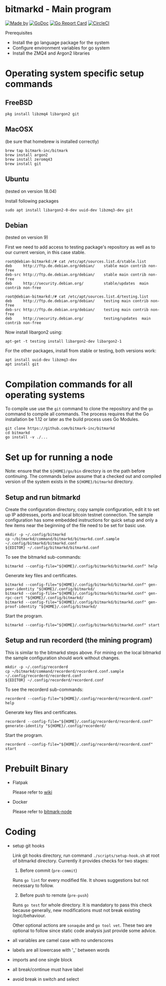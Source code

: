 # bitmarkd - Main program

[![Made by](https://img.shields.io/badge/Made%20by-Bitmark%20Inc-lightgrey.svg)](https://bitmark.com)
[![GoDoc](https://godoc.org/github.com/bitmark-inc/bitmarkd?status.svg)](https://godoc.org/github.com/bitmark-inc/bitmarkd)
[![Go Report Card](https://goreportcard.com/badge/github.com/bitmark-inc/bitmarkd)](https://goreportcard.com/report/github.com/bitmark-inc/bitmarkd)
[![CircleCI](https://circleci.com/gh/bitmark-inc/bitmarkd.svg?style=svg)](https://circleci.com/gh/bitmark-inc/bitmarkd)

Prerequisites

* Install the go language package for the system
* Configure environment variables for go system
* Install the ZMQ4 and Argon2 libraries

# Operating system specific setup commands

## FreeBSD

~~~~~
pkg install libzmq4 libargon2 git
~~~~~

## MacOSX

(be sure that homebrew is installed correctly)
~~~
brew tap bitmark-inc/bitmark
brew install argon2
brew install zeromq43
brew install git
~~~

## Ubuntu
(tested on version 18.04)

Install following packages

~~~
sudo apt install libargon2-0-dev uuid-dev libzmq3-dev git
~~~

## Debian
(tested on version 9)

First we need to add access to testing package's repository as well as
to our current version, in this case stable.

~~~
root@debian-bitmarkd:/# cat /etc/apt/sources.list.d/stable.list
deb     http://ftp.de.debian.org/debian/    stable main contrib non-free
deb-src http://ftp.de.debian.org/debian/    stable main contrib non-free
deb     http://security.debian.org/         stable/updates  main contrib non-free

root@debian-bitmarkd:/# cat /etc/apt/sources.list.d/testing.list
deb     http://ftp.de.debian.org/debian/    testing main contrib non-free
deb-src http://ftp.de.debian.org/debian/    testing main contrib non-free
deb     http://security.debian.org/         testing/updates  main contrib non-free
~~~

Now install libargon2 using:
```
apt-get -t testing install libargon2-dev libargon2-1
```

For the other packages, install from stable or testing, both versions work:
```
apt install uuid-dev libzmq3-dev
apt install git
```

# Compilation commands for all operating systems

To compile use use the `git` command to clone the repository and the
`go` command to compile all commands.  The process requires that the
Go installation be 1.12 or later as the build process uses Go Modules.

~~~~~
git clone https://github.com/bitmark-inc/bitmarkd
cd bitmarkd
go install -v ./...
~~~~~

# Set up for running a node

Note: ensure that the `${HOME}/go/bin` directory is on the path before
continuing.  The commands below assume that a checked out and compiled
version of the system exists in the `${HOME}/bitmarkd` directory.

## Setup and run bitmarkd

Create the configuration directory, copy sample configuration, edit it
to set up IP addresses, ports and local bitcoin testnet connection.
The sample configuration has some embedded instructions for quick
setup and only a few items near the beginning of the file need to be
set for basic use.

~~~~~
mkdir -p ~/.config/bitmarkd
cp ~/bitmarkd/command/bitmarkd/bitmarkd.conf.sample  ~/.config/bitmarkd/bitmarkd.conf
${EDITOR} ~/.config/bitmarkd/bitmarkd.conf
~~~~~

To see the bitmarkd sub-commands:

~~~~~
bitmarkd --config-file="${HOME}/.config/bitmarkd/bitmarkd.conf" help
~~~~~

Generate key files and certificates.

~~~~~
bitmarkd --config-file="${HOME}/.config/bitmarkd/bitmarkd.conf" gen-peer-identity "${HOME}/.config/bitmarkd/
bitmarkd --config-file="${HOME}/.config/bitmarkd/bitmarkd.conf" gen-rpc-cert "${HOME}/.config/bitmarkd/
bitmarkd --config-file="${HOME}/.config/bitmarkd/bitmarkd.conf" gen-proof-identity "${HOME}/.config/bitmarkd/
~~~~~

Start the program.

~~~~~
bitmarkd --config-file="${HOME}/.config/bitmarkd/bitmarkd.conf" start
~~~~~


## Setup and run recorderd (the mining program)

This is similar to the bitmarkd steps above. For mining on the local
bitmarkd the sample configuration should work without changes.

~~~~~
mkdir -p ~/.config/recorderd
cp ~/bitmarkd/command/recorderd/recorderd.conf.sample  ~/.config/recorderd/recorderd.conf
${EDITOR} ~/.config/recorderd/recorderd.conf
~~~~~

To see the recorderd sub-commands:

~~~~~
recorderd --config-file="${HOME}/.config/recorderd/recorderd.conf" help
~~~~~

Generate key files and certificates.

~~~~~
recorderd --config-file="${HOME}/.config/recorderd/recorderd.conf" generate-identity "${HOME}/.config/recorderd/
~~~~~

Start the program.

~~~~~
recorderd --config-file="${HOME}/.config/recorderd/recorderd.conf" start
~~~~~


# Prebuilt Binary

* Flatpak

    Please refer to [wiki](https://github.com/bitmark-inc/bitmarkd/wiki/Instruction-for-Flatpak-Prebuilt)

* Docker

    Please refer to [bitmark-node](https://github.com/bitmark-inc/bitmark-node)

# Coding

* setup git hooks

  Link git hooks directory, run command `./scripts/setup-hook.sh` at root of bitmarkd
  directory. Currently it provides checks for two stages:

  1. Before commit (`pre-commit`)

	Runs `go lint` for every modified file. It shows suggestions but not
    necessary to follow.

  2. Before push to remote (`pre-push`)

    Runs `go test` for whole directory. It is mandatory to pass this
    check because generally, new modifications must not break existing
    logic/behaviour.

    Other optional actions are `sonaqube` and `go tool vet`. These two are
    optional to follow since static code analysis just provide some advice.

* all variables are camel case with no underscores
* labels are all lowercase with '_' between words
* imports and one single block
* all break/continue must have label
* avoid break in switch and select
